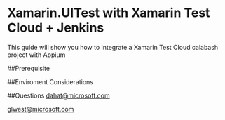 # Xamarin.UITest with Xamarin Test Cloud + Jenkins

This guide will show you how to integrate a Xamarin Test Cloud calabash project with Appium

##Prerequisite 



##Enviroment Considerations




##Questions
<dahat@microsoft.com>

<glwest@microsoft.com>

